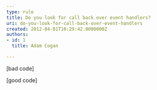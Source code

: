 ```yaml
---
type: rule
title: Do you look for call back over event handlers?
uri: do-you-look-for-call-back-over-event-handlers
created: 2012-04-01T10:29:42.0000000Z
authors:
- id: 1
  title: Adam Cogan

---
```


 
[bad code]

[good code]
 
